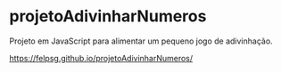 # projetoAdivinharNumeros
Projeto em JavaScript para alimentar um pequeno jogo de adivinhação.

https://felpsg.github.io/projetoAdivinharNumeros/
